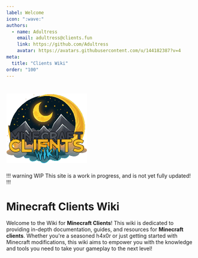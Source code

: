 ```yaml
---
label: Welcome
icon: ":wave:"
authors:
  - name: Adultress
    email: adultress@clients.fun
    link: https://github.com/Adultress
    avatar: https://avatars.githubusercontent.com/u/144182387?v=4
meta:
  title: "Clients Wiki"
order: "100"
---
```

# ![Minecraft Clients Wiki](static/mc-wiki.png)
!!! warning WIP
This site is a work in progress, and is not yet fully updated!
!!!
# Minecraft Clients Wiki
Welcome to the Wiki for **Minecraft Clients**! This wiki is dedicated to providing in-depth documentation, guides, and resources for **Minecraft clients**. Whether you're a seasoned h4x0r or just getting started with Minecraft modifications, this wiki aims to empower you with the knowledge and tools you need to take your gameplay to the next level!